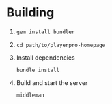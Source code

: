 # Building

1.  `gem install bundler`
2.  `cd path/to/playerpro-homepage`
3.  Install dependencies

    `bundle install`

4.  Build and start the server

    `middleman`